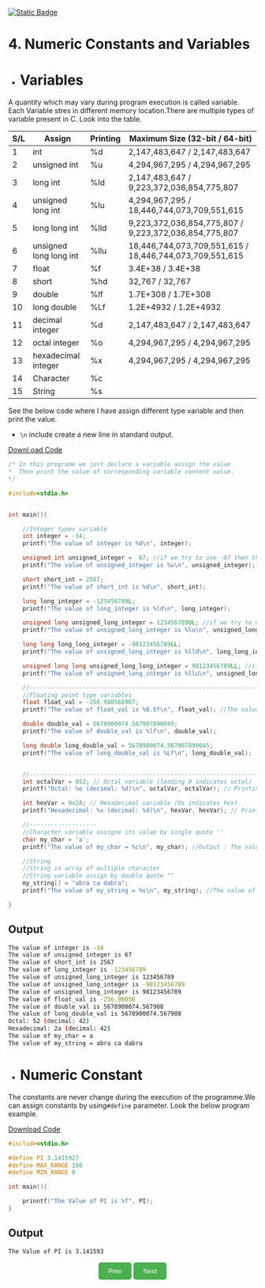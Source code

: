 [![Static Badge](https://img.shields.io/badge/Home-maker?labelColor=grey&color=grey)](https://baponkar.github.io/Learning-C)


# 4. Numeric Constants and Variables

* # Variables 

A quantity which may vary during program execution is called variable. Each Variable stres in different memory location.There are multiple types of variable present in C. Look into the table.


| S/L | Assign                   | Printing | Maximum Size (32-bit / 64-bit)                          |
|-----|--------------------------|----------|---------------------------------------------------------|
| 1   | int                      | %d       | 2,147,483,647 / 2,147,483,647                           |
| 2   | unsigned int             | %u       | 4,294,967,295 / 4,294,967,295                           |
| 3   | long int                 | %ld      | 2,147,483,647 / 9,223,372,036,854,775,807               |
| 4   | unsigned long int        | %lu      | 4,294,967,295 / 18,446,744,073,709,551,615              |
| 5   | long long int            | %lld     | 9,223,372,036,854,775,807 / 9,223,372,036,854,775,807   |
| 6   | unsigned long long int   | %llu     | 18,446,744,073,709,551,615 / 18,446,744,073,709,551,615 |
| 7   | float                    | %f       | 3.4E+38 / 3.4E+38                                       |
| 8   | short                    | %hd      | 32,767 / 32,767                                         |
| 9   | double                   | %lf      | 1.7E+308 / 1.7E+308                                     |
| 10  | long double              | %Lf      | 1.2E+4932 / 1.2E+4932                                   |
| 11  | decimal integer          | %d       | 2,147,483,647 / 2,147,483,647                           |
| 12  | octal integer            | %o       | 4,294,967,295 / 4,294,967,295                           |
| 13  | hexadecimal integer      | %x       | 4,294,967,295 / 4,294,967,295                           |
| 14  | Character                | %c       |                                                         |
| 15  | String                   | %s       |                                                         |


See the below code where I have assign different type variable and then print the value.

* `\n` include create a new line in standard output.

[Downl.oad Code](./code/different_types_variables.c)



```c
/* In this programe we just declare a variable assign the value
*  Then print the value of corresponding variable content value.
*/

#include<stdio.h>


int main(){

    //Integer types variable
    int integer = -34;
    printf("The value of integer is %d\n", integer);

    unsigned int unsigned_integer =  67; //if we try to use -67 then the variable store highest positive number
    printf("The value of unsigned_integer is %u\n", unsigned_integer);

    short short_int = 2567;
    printf("The value of short_int is %d\n", short_int);

    long long_integer = -123456789L;
    printf("The value of long_integer is %ld\n", long_integer);

    unsigned long unsigned_long_integer = 123456789UL; //if we try to use -123456789LU then the variable store highest positive number
    printf("The value of unsigned_long_integer is %lu\n", unsigned_long_integer);

    long long long_long_integer = -98123456789LL; 
    printf("The value of unsigned_long_integer is %lld\n", long_long_integer);

    unsigned long long unsigned_long_long_integer = 98123456789LL; //if we try to use -98123456789LL then the variable store highest positive number
    printf("The value of unsigned_long_integer is %llu\n", unsigned_long_long_integer);

    //-----------------------------------------------------------------------------------
    //Floating point type variables
    float float_val = -256.980568967;
    printf("The value of float_val is %0.5f\n", float_val); //The value of float_val is -256.98056

    double double_val = 5678900074.567907890045;
    printf("The value of double_val is %lf\n", double_val);

    long double long_double_val = 5678900074.567907890045;
    printf("The value of long_double_val is %Lf\n", long_double_val);


    //-----------------------------------------------------------------------------------
    int octalVar = 052; // Octal variable (leading 0 indicates octal)
    printf("Octal: %o (decimal: %d)\n", octalVar, octalVar); // Printing the octal variable and corresponding decimal number

    int hexVar = 0x2A; // Hexadecimal variable (0x indicates hex)
    printf("Hexadecimal: %x (decimal: %d)\n", hexVar, hexVar); // Printing the hexadecimal variable and corresponding decimal number

    //-------------------
    //Character variable assigne its value by single quote ''
    char my_char = 'a';
    printf("The value of my_char = %c\n", my_char); //Output : The value of my_char =  'a'

    //String
    //String is array of multiple character
    //String variable assign by double quote ""
    my_string[] = "abra ca dabra";
    printf("The value of my_string = %s\n", my_string); //The value of my_string = abra ca dabra

}
```

## Output
```bash
The value of integer is -34
The value of unsigned_integer is 67
The value of short_int is 2567
The value of long_integer is -123456789
The value of unsigned_long_integer is 123456789
The value of unsigned_long_integer is -98123456789
The value of unsigned_long_integer is 98123456789
The value of float_val is -256.98056
The value of double_val is 5678900074.567908
The value of long_double_val is 5678900074.567908
Octal: 52 (decimal: 42)
Hexadecimal: 2a (decimal: 42)
The value of my_char = a
The value of my_string = abra ca dabra
```

* # Numeric Constant

The constants are never change during the execution of the programme.We can assign constants by using`#define` parameter. Look the below program example.

[Download Code](./code/constant.c)

```c
#include<stdio.h>

#define PI 3.1415927
#define MAX_RANGE 100
#define MIN_RANGE 0

int main(){

    prinntf("The Value of PI is %f", PI);
}
```

## Output

```bash
The Value of PI is 3.141593
```



<div style="text-align: center;">
    <button type="button" onclick="window.location.href='https://baponkar.github.io/Learning-C/Hello-World/Hello-World';" style="background-color: #4CAF50; color: white; padding: 10px 20px; border: none; border-radius: 5px; cursor: pointer;">
       Prev
    </button>
     <button type="button" onclick="window.location.href='https://baponkar.github.io/Learning-C/Comments/Comments';" style="background-color: #4CAF50; color: white; padding: 10px 20px; border: none; border-radius: 5px; cursor: pointer;">
       Next
    </button>
</div>